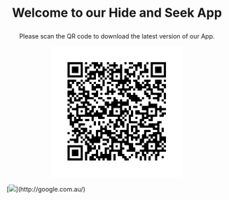 <h1><p align="center">
 Welcome to our Hide and Seek App
</p></h1>
<p align="center">
Please scan the QR code to download the latest version of our App.
</p>
<p align="center">
<img width="300" height="300" src="https://github.com/TheDynamicDevelopers/DynamicDevelopers.github.io/blob/master/QR.png?raw=true">
</p>
[<img src="http://www.google.com.au/images/nav_logo7.png">](http://google.com.au/)
